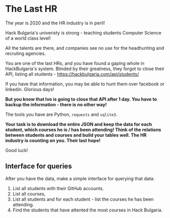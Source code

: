 # The Last HR

 The year is 2020 and the HR industry is in peril!
 
Hack Bulgaria's univeristy is strong - teaching students Computer Science of a world class level!

 All the talents are there, and companies see no use for the headhunting and recruting agencies.

 You are one of the last HRs, and you have found a gaping whole in HackBulgaria's system. Blinded by their greatness, they forgot to close their API, listing all students - https://hackbulgaria.com/api/students/

 If you have that information, you may be able to hunt them over facebook or linkedin. Glorious days!

**But you know that Ivo is going to close that API after 1 day. You have to backup the information - there is no other way!**

The tools you have are Python, `requests` and `sqlite3`.

**Your task is to download the entire JSON and keep the data for each student, which courses he is / has been attending! Think of the relations between students and courses and build your tables well. The HR industry is counting on you. Their last hope!**

Good luck!


## Interface for queries

After you have the data, make a simple interface for querying that data:

1. List all students with their GitHub accounts.
2. List all courses,
3. List all students and for each student - list the courses he has been attending.
4. Find the students that have attented the most courses in Hack Bulgaria.


